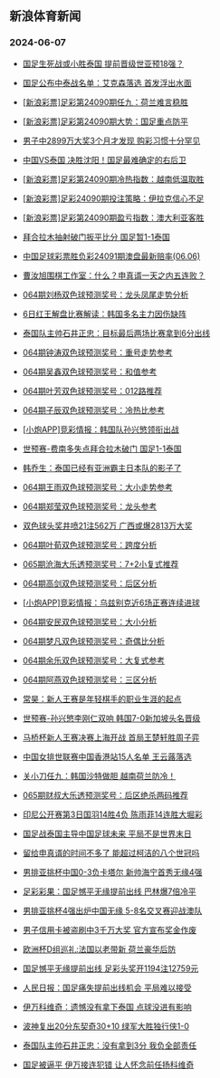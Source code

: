 ## 新浪体育新闻 
### 2024-06-07

+ [国足生死战或小胜泰国 提前晋级世亚预18强？](https://sports.sina.com.cn/l/2024-06-06/doc-inaxtxfp6350322.shtml)

+ [国足公布中泰战名单：艾克森落选 首发浮出水面](https://sports.sina.com.cn/china/2024-06-06/doc-inaxuqcf6131038.shtml)

+ [[新浪彩票]足彩第24090期任九：荷兰难言稳胜](https://sports.sina.com.cn/l/2024-06-06/doc-inaxtxfp6357166.shtml)

+ [[新浪彩票]足彩第24090期大势：国足重点防平](https://sports.sina.com.cn/l/2024-06-06/doc-inaxtxfp6356472.shtml)

+ [男子中2899万大奖3个月才发现 购彩习惯十分罕见](https://sports.sina.com.cn/l/2024-06-06/doc-inaxtxfp6346866.shtml)

+ [中国VS泰国 决胜沈阳！国足最难确定的右后卫](https://sports.sina.com.cn/china/2024-06-06/doc-inaxuive5032146.shtml)

+ [[新浪彩票]足彩第24090期冷热指数：越南低温取胜](https://sports.sina.com.cn/l/2024-06-06/doc-inaxtxfk5198511.shtml)

+ [[新浪彩票]足彩24090期投注策略：伊拉克信心不足](https://sports.sina.com.cn/l/2024-06-06/doc-inaxtxfk5201876.shtml)

+ [[新浪彩票]足彩第24090期盈亏指数：澳大利亚客胜](https://sports.sina.com.cn/l/2024-06-06/doc-inaxtxfk5199583.shtml)

+ [拜合拉木抽射破门扳平比分 国足暂1-1泰国](https://sports.sina.com.cn/china/national/2024-06-06/doc-inaxveyu4797269.shtml)

+ [中国足球彩票胜负彩24091期澳盘最新赔率(06.06)](https://sports.sina.com.cn/l/2024-06-06/doc-inaxuqca4972403.shtml)

+ [曹汝旭围棋工作室：什么？申真谞一天之内五连败？](https://sports.sina.com.cn/go/2024-06-06/doc-inaxuysw4809791.shtml)

+ [064期刘杨双色球预测奖号：龙头凤尾走势分析](https://sports.sina.com.cn/l/2024-06-06/doc-inaxuuky4872180.shtml)

+ [6日红王解盘比赛解读：韩国多名主力因伤缺阵](https://sports.sina.com.cn/l/2024-06-06/doc-inaxuysz5980066.shtml)

+ [泰国队主帅石井正忠：目标最后两场比赛拿到6分出线](https://sports.sina.com.cn/china/2024-06-06/doc-inaxuivi6180568.shtml)

+ [064期钟涛双色球预测奖号：重号走势参考](https://sports.sina.com.cn/l/2024-06-06/doc-inaxuuky4871582.shtml)

+ [064期吴鑫双色球预测奖号：和值参考](https://sports.sina.com.cn/l/2024-06-06/doc-inaxuumc6031301.shtml)

+ [064期叶芳双色球预测奖号：012路推荐](https://sports.sina.com.cn/l/2024-06-06/doc-inaxuuky4873006.shtml)

+ [064期子辰双色球预测奖号：冷热比参考](https://sports.sina.com.cn/l/2024-06-06/doc-inaxuumc6032641.shtml)

+ [[小炮APP]竞彩情报：韩国队孙兴慜领衔出战](https://sports.sina.com.cn/l/2024-06-06/doc-inaxucpm6293986.shtml)

+ [世预赛-费南多失点拜合拉木破门 国足1-1泰国](https://sports.sina.com.cn/china/national/2024-06-06/doc-inaxvmhs4676158.shtml)

+ [韩乔生：泰国已经有亚洲霸主日本队的影子了](https://sports.sina.com.cn/china/national/2024-06-06/doc-inaxvmhs4691439.shtml)

+ [064期王雨双色球预测奖号：大小走势参考](https://sports.sina.com.cn/l/2024-06-06/doc-inaxuumc6032087.shtml)

+ [064期郑莹双色球预测奖号：龙头参考](https://sports.sina.com.cn/l/2024-06-06/doc-inaxuumc6030213.shtml)

+ [双色球头奖井喷21注562万 广西或爆2813万大奖](https://sports.sina.com.cn/l/2024-06-06/doc-inaxveyu4795698.shtml)

+ [064期叶荀双色球预测奖号：跨度分析](https://sports.sina.com.cn/l/2024-06-06/doc-inaxuuky4872478.shtml)

+ [065期沧海大乐透预测奖号：7+2小复式推荐](https://sports.sina.com.cn/l/2024-06-06/doc-inaxuumc6052007.shtml)

+ [064期高剑双色球预测奖号：后区分析](https://sports.sina.com.cn/l/2024-06-06/doc-inaxuuky4871343.shtml)

+ [[小炮APP]竞彩情报：乌兹别克近6场正赛连续进球](https://sports.sina.com.cn/l/2024-06-06/doc-inaxucph5138835.shtml)

+ [064期安民双色球预测奖号：大小分析](https://sports.sina.com.cn/l/2024-06-06/doc-inaxuuky4869716.shtml)

+ [064期梦凡双色球预测奖号：奇偶比分析](https://sports.sina.com.cn/l/2024-06-06/doc-inaxuumc6030468.shtml)

+ [064期余乐双色球预测奖号：大复式参考](https://sports.sina.com.cn/l/2024-06-06/doc-inaxuuky4870033.shtml)

+ [064期阿燕双色球预测奖号：三区分析](https://sports.sina.com.cn/l/2024-06-06/doc-inaxuumc6029943.shtml)

+ [常昊：新人王赛是年轻棋手的职业生涯的起点](https://sports.sina.com.cn/go/2024-06-06/doc-inaxucpm6263455.shtml)

+ [世预赛-孙兴慜李刚仁双响 韩国7-0新加坡头名晋级](https://sports.sina.com.cn/china/national/2024-06-06/doc-inaxvmhv5840278.shtml)

+ [马桥杯新人王赛决赛上海开战 首局王楚轩胜周子弈](https://sports.sina.com.cn/go/2024-06-06/doc-inaxucpm6261648.shtml)

+ [中国女排世联赛中国香港站15人名单 王云蕗落选](https://sports.sina.com.cn/others/volleyball/2024-06-06/doc-inaxuumc6050031.shtml)

+ [关小刀任九：韩国沙特做胆 越南荷兰防冷！](https://sports.sina.com.cn/l/2024-06-06/doc-inaxuuky4879739.shtml)

+ [065期财叔大乐透预测奖号：后区绝杀两码推荐](https://sports.sina.com.cn/l/2024-06-06/doc-inaxuuky4892262.shtml)

+ [印尼公开赛第3日国羽14胜4负 陈雨菲14连胜大堀彩](https://sports.sina.com.cn/others/badmin/2024-06-06/doc-inaxvmhs4697930.shtml)

+ [国足战泰国主导中国足球未来 平局不是世界末日](https://sports.sina.com.cn/china/2024-06-06/doc-inaxuivi6186044.shtml)

+ [留给申真谞的时间不多了 能超过柯洁的八个世冠吗](https://sports.sina.com.cn/go/2024-06-06/doc-inaxuysw4832192.shtml)

+ [男排亚挑杯中国0-3负卡塔尔 新帅海宁首秀无缘4强](https://sports.sina.com.cn/others/volleyball/2024-06-06/doc-inaxuysz5989659.shtml)

+ [足彩彩果：国足憾平无缘提前出线 巴林爆7倍冷平](https://sports.sina.com.cn/l/2024-06-07/doc-inaxwhnh4305532.shtml)

+ [男排亚挑杯4强出炉中国无缘 5-8名交叉赛迎战澳队](https://sports.sina.com.cn/others/volleyball/2024-06-07/doc-inaxwaek4411431.shtml)

+ [男子信用卡被盗刷中3千万大奖 官方宣布奖金作废](https://sports.sina.com.cn/l/2024-06-07/doc-inaxwhnh4295487.shtml)

+ [欧洲杯D组巡礼:法国以老带新 荷兰豪华后防](https://sports.sina.com.cn/l/2024-06-07/doc-inaxwhnh4294941.shtml)

+ [国足憾平无缘提前出线 足彩头奖开1194注12759元](https://sports.sina.com.cn/l/2024-06-07/doc-inaxwhnh4305532.shtml)

+ [人民日报：国足痛失提前出线机会 平局难以接受](https://sports.sina.com.cn/china/2024-06-07/doc-inaxwnue4233551.shtml)

+ [伊万科维奇：遗憾没有拿下泰国 点球没进有影响](https://sports.sina.com.cn/china/2024-06-07/doc-inaxwnue4229560.shtml)

+ [波神复出20分东契奇30+10 绿军大胜独行侠1-0](https://sports.sina.com.cn/basketball/nba/2024-06-07/doc-inaxwnue4267373.shtml)

+ [泰国队主帅石井正忠：没有拿到3分 我负全部责任](https://sports.sina.com.cn/china/2024-06-07/doc-inaxwnue4230859.shtml)

+ [国足被逼平 伊万接连犯错 让人怀念前任扬科维奇](https://sports.sina.com.cn/china/2024-06-07/doc-inaxwnue4244801.shtml)

